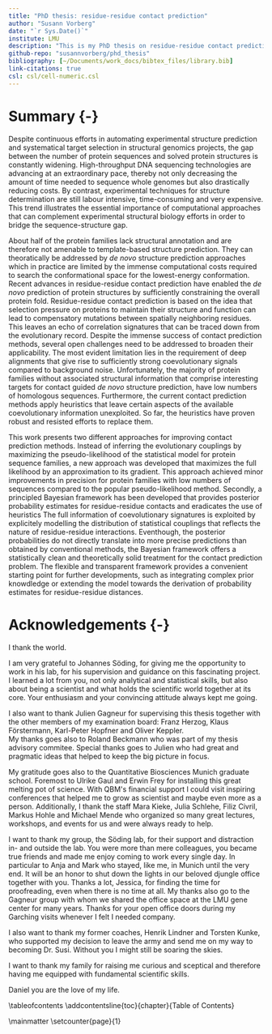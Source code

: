 ```yaml
---
title: "PhD thesis: residue-residue contact prediction"
author: "Susann Vorberg"
date: "`r Sys.Date()`"
institute: LMU
description: "This is my PhD thesis on residue-residue contact prediction."
github-repo: "susannvorberg/phd_thesis"
bibliography: [~/Documents/work_docs/bibtex_files/library.bib]
link-citations: true
csl: csl/cell-numeric.csl
---
```


# Summary {-}

Despite continuous efforts in automating experimental structure prediction and systematical target selection in structural genomics projects, the gap between the number of protein sequences and solved protein structures is constantly widening.
High-throughput DNA sequencing technologies are advancing at an extraordinary pace, thereby not only decreasing the amount of time needed to sequence whole genomes but also drastically reducing costs.
By contrast, experimental techniques for structure determination are still labour intensive, time-consuming and very expensive.
This trend illustrates the essential importance of computational approaches that can complement experimental structural biology efforts in order to bridge the sequence-structure gap.

<!--
Only about half the known protein families are eligible for template-based structure prediction by which the protein structure is inferred from experimentally solved structures of homologous proteins.
The other half can theoratically be addressed by *de novo* structure prediction methods that try to identify the native protein structure without prior information.
However, in practice these approaches are limited by the immense computational costs required to search the conformational space for the lowest-energy conformation.
-->
<!--
With the development of sophisticated statistical models the formerly high false positive rate of predictions could be reduced.
-->

About half of the protein families lack structural annotation and are therefore not amenable to template-based structure prediction.
They can theoratically be addressed by *de novo* structure prediction approaches which in practice are limited by the immense computational costs required to search the conformational space for the lowest-energy conformation.
Recent advances in residue-residue contact prediction have enabled the *de novo* prediction of protein structures by sufficiently constraining the overall protein fold.
Residue-residue contact prediction is based on the idea that selection pressure on proteins to maintain their structure and function can lead to compensatory mutations between spatially neighboring residues.
This leaves an echo of correlation signatures that can be traced down from the evolutionary record.
Despite the immense success of contact prediction methods, several open challenges need to be addressed to broaden their applicability.
The most evident limitation lies in the requirement of deep alignments that give rise to sufficiently strong coevolutionary signals compared to background noise.
Unfortunately, the majority of protein families without associated structural information that comprise interesting targets for contact guided *de novo* structure prediction, have low numbers of homologous sequences.
Furthermore, the current contact prediction methods apply heuristics that leave certain aspects of the available coevolutionary information unexploited.
So far, the heuristics have proven robust and resisted efforts to replace them.

This work presents two different approaches for improving contact prediction methods.
Instead of inferring the evolutionary couplings by maximizing the pseudo-likelihood of the statistical model for protein sequence families, a new approach was developed that maximizes the full likelihood by an approximation to its gradient.
This approach achieved minor improvements in precision for protein families with low numbers of sequences compared to the popular pseudo-likelihood method.
Secondly, a principled Bayesian framework has been developed that provides posterior probability estimates for residue-residue contacts and eradicates the use of heuristics
The full information of coevolutionary signatures is exploited by explicitely modelling the distribution of statistical couplings that reflects the nature of residue-residue interactions.
Eventhough, the posterior probabilities do not directly translate into more precise predictions than obtained by conventional methods, the Bayesian framework offers a statistically clean and theoretically solid treatment for the contact prediction problem.
The flexible and transparent framework provides a convenient starting point for further developments, such as integrating complex prior knowdledge or extending the model towards the derivation of probability estimates for residue-residue distances.



# Acknowledgements {-}

I thank the world. 


I am very grateful to Johannes Söding, for giving me the opportunity to work in his lab, for his supervision and guidance on this fascinating project.
I learned a lot from you, not only analytical and statistical skills, but also about being a scientist and what holds the scientific world together at its core.
Your enthusiasm and your convincing attitude always kept me going.

I also want to thank Julien Gagneur for supervising this thesis together with the other members of my examination board: Franz Herzog, Klaus Förstermann, Karl-Peter Hopfner and Oliver Keppler.  
My thanks goes also to Roland Beckmann who was part of my thesis advisory commitee.
Special thanks goes to Julien who had great and pragmatic ideas that helped to keep the big picture in focus.

My gratitude goes also to the Quantitative Biosciences Munich graduate school.
Foremost to Ulrike Gaul and Erwin Frey for installing this great melting pot of science. 
With QBM's financial support I could visit inspiring conferences that helped me to grow as scientist and maybe even more as a person. 
Additionally, I thank the staff Mara Kieke, Julia Schlehe, Filiz Civril, Markus Hohle and Michael Mende who organized so many great lectures, workshops, and events for us and were always ready to help.

I want to thank my group, the Söding lab, for their support and distraction in- and outside the lab. 
You were more than mere colleagues, you became true friends and made me enjoy coming to work every single day.
In particular to Anja and Mark who stayed, like me, in Munich until the very end.
It will be an honor to shut down the lights in our beloved djungle office together with you.
Thanks a lot, Jessica, for finding the time for proofreading, even when there is no time at all.
My thanks also go to the Gagneur group with whom we shared the office space at the LMU gene center for many years. 
Thanks for your open office doors during my Garching visits whenever I felt I needed company. 

I also want to thank my former coaches, Henrik Lindner and Torsten Kunke, who supported my decision to leave the army and send me on my way to becoming Dr. Susi.
Without you I might still be soaring the skies. 

I want to thank my family for raising me curious and sceptical and therefore having me equipped with fundamental scientific skills. 

Daniel you are the love of my life.


\tableofcontents
\addcontentsline{toc}{chapter}{Table of Contents}


\mainmatter \setcounter{page}{1}